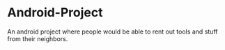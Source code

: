 # Android-Project
An android project where people would be able to rent out tools and stuff from their neighbors.

